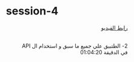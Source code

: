 <h1 align="center">session-4</h1>

<div dir="rtl">
<a  href="https://youtu.be/HMF92HPlYrw?list=PLQtNtS-WfRa9LbmD8ON7rWhn-AtKTGdkn&t=3860"> رابط الفيديو</a>
  <br/>
<br/>

<p>
  2- الطتبيق علي جميع ما سبق و استخدام ال API
<br/>
  في الدقيقة 01:04:20
</p>
</div>
